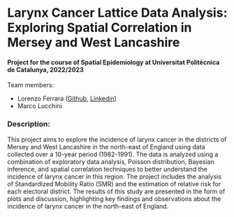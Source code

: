 <h1 align="left"> Larynx Cancer Lattice Data Analysis: Exploring Spatial Correlation in Mersey and West Lancashire </h1>

<h4 align="left">Project for the course of Spatial Epidemiology at Universitat Politècnica de Catalunya, 2022/2023</h4>

<p align="left"> Team members:
<ul>
  <li>Lorenzo Ferrara (<a href="https://github.com/lorenzoferrara/" target="_blank">Github</a>, <a href="https://www.linkedin.com/in/lorenzo-ferrara-567211244/" target="_blank">Linkedin</a>) </li> 
  <li>Marco Lucchini</li>
</ul>
</p>

<h3 align="left">Description:</h3>
<p align="left">This project aims to explore the incidence of larynx cancer in the districts of Mersey and West Lancashire in the north-east of England using data collected over a 10-year period (1982-1991). The data is analyzed using a combination of exploratory data analysis, Poisson distribution, Bayesian inference, and spatial correlation techniques to better understand the incidence of larynx cancer in this region. The project includes the analysis of Standardized Mobility Ratio (SMR) and the estimation of relative risk for each electoral district. The results of this study are presented in the form of plots and discussion, highlighting key findings and observations about the incidence of larynx cancer in the north-east of England. </p>
